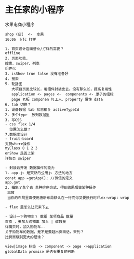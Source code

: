  # 主任家的小程序
  水果电商小程序
   
    shop (店)  <-  水果
    10:06  kfc 打样

    1. 首页设计店面营业/打样的需要？
    offline
    2. 页面功能,
    搜索、swiper、列表
    组件化
    3. isShow true false 没有准备好
    4. 搜索
    5. 轮播图
       大项目页面比较长，用组件封装出去。没有那么长，提高复用性
       application <- pages <-  components <- 原子的组标
       page 老板 componen 打工人，property 属性 data
    6. tab 切换？
    1. 设备数据 tab 状态相关 activeTypeId
    2. 多个type  放到数据里
    3. 写CSS
    - css flex 1/4
      位置怎么做？
    7.数据库设计
    - fruit-board
    支持where操作
    myClass 0 1 2 3
    onShow 是否上架
    详情页 swiper

    - 封装云开发 数据操作的能力
    1. app.js 是天然的公用js 方法的地方
    const app =getApp(); //微信的定义
    app.get
    2. 抽象了某个表 某种排序方式，得到结果后做某种操作
     高效 
     当你的布局里面使用唐新布局默认在一行而你又要换行时flex-wrap: wrap

    - flex 里怎么让元素下去

    - 设计一下购物车？ 数组 某项商品 数量
    首页 ，要加入购物车 加入 | 改数量
    详情页时，加入购物车..
    关于购物车的数据，是不是要超出页面话，来到？
    比页面级别更大的是谁？

    view|image 标签 -> component -> page ->application
    globalData promise 是否有重复的判断